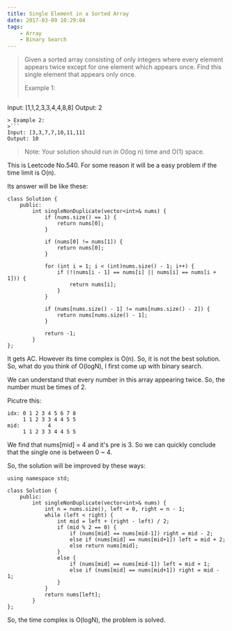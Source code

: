 ```yaml
---
title: Single Element in a Sorted Array
date: 2017-03-09 10:29:04
tags:
    - Array
    - Binary Search
---
```


> Given a sorted array consisting of only integers where every element appears twice except for one element which appears once. Find this single element that appears only once.
>
> Example 1:
>```
Input: [1,1,2,3,3,4,4,8,8]
Output: 2
```
> Example 2:
>```
Input: [3,3,7,7,10,11,11]
Output: 10
```
> Note: Your solution should run in O(log n) time and O(1) space.

<!--more-->

This is Leetcode No.540. For some reason it will be a easy problem if the time limit is O(n).

Its answer will be like these:

```
class Solution {
    public:
        int singleNonDuplicate(vector<int>& nums) {
            if (nums.size() == 1) {
                return nums[0];
            }

            if (nums[0] != nums[1]) {
                return nums[0];
            }

            for (int i = 1; i < (int)nums.size() - 1; i++) {
                if (!(nums[i - 1] == nums[i] || nums[i] == nums[i + 1])) {
                    return nums[i];
                }
            }

            if (nums[nums.size() - 1] != nums[nums.size() - 2]) {
                return nums[nums.size() - 1];
            }

            return -1;
        }
};
```

It gets AC. However its time complex is O(n). So, it is not the best solution. So, what do you think of O(logN), I first come up with binary search.

We can understand that every number in this array appearing twice. So, the number must be times of 2.

Picutre this:

```
idx: 0 1 2 3 4 5 6 7 8
     1 1 2 3 3 4 4 5 5
mid:         4
     1 1 2 3 3 4 4 5 5
```

We find that nums[mid] = 4 and it's pre is 3. So we can quickly conclude that the single one is between 0 ~ 4.

So, the solution will be improved by these ways:

```
using namespace std;

class Solution {
    public:
        int singleNonDuplicate(vector<int>& nums) {
            int n = nums.size(), left = 0, right = n - 1;
            while (left < right) {
                int mid = left + (right - left) / 2;
                if (mid % 2 == 0) {
                    if (nums[mid] == nums[mid-1]) right = mid - 2;
                    else if (nums[mid] == nums[mid+1]) left = mid + 2;
                    else return nums[mid];
                }
                else {
                    if (nums[mid] == nums[mid-1]) left = mid + 1;
                    else if (nums[mid] == nums[mid+1]) right = mid - 1;
                }
            }
            return nums[left];
        }
};
```

So, the time complex is O(logN), the problem is solved.
